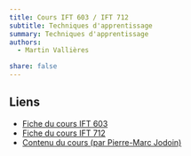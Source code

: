 ```yaml
---
title: Cours IFT 603 / IFT 712
subtitle: Techniques d'apprentissage
summary: Techniques d'apprentissage
authors:
  - Martin Vallières

share: false
---
```


## Liens

- [Fiche du cours IFT 603](https://www.usherbrooke.ca/admission/fiches-cours/IFT603/)
- [Fiche du cours IFT 712](https://www.usherbrooke.ca/admission/fiches-cours/IFT712/)
- [Contenu du cours (par Pierre-Marc Jodoin)](https://info.usherbrooke.ca/pmjodoin/cours/ift603/index.html)
